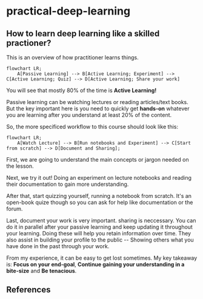 # practical-deep-learning

## How to learn deep learning like a skilled practioner?

This is an overview of how practitioner learns things.

```mermaid
flowchart LR;
    A[Passive Learning] --> B[Active Learning; Experiment] --> C[Active Learning; Quiz] --> D[Active Learning; Share your work]
```

You will see that mostly 80% of the time is **Active Learning!**

Passive learning can be watching lectures or reading articles/text books. But the key important here is you need to quickly get **hands-on** whatever you are learning after you understand at least 20% of the content.

So, the more specificed workflow to this course should look like this:

```mermaid
flowchart LR;
    A[Watch Lecture] --> B[Run notebooks and Experiment] --> C[Start from scratch] --> D[Document and Sharing];
```

First, we are going to understand the main concepts or jargon needed on the lesson.

Next, we try it out! Doing an experiment on lecture notebooks and reading their documentation to gain more understanding.

After that, start quizzing yourself, running a notebook from scratch. It's an open-book quize though so you can ask for help like documentation or the forum.

Last, document your work is very important. sharing is neccessary. You can do it in parallel after your passive learning and keep updating it throughout your learning. Doing these will help you retain information over time. They also assist in building your profile to the public -- Showing others what you have done in the past through your work.

From my experience, it can be easy to get lost sometimes. My key takeaway is: **Focus on your end-goal**, **Continue gaining your understanding in a bite-size** and **Be tenacious**.

## References
